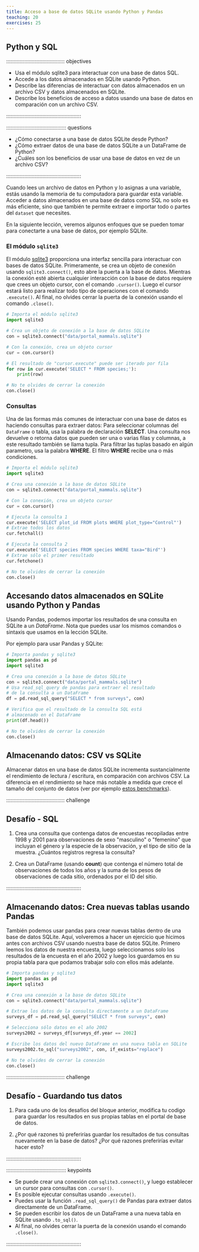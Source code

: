 ```yaml
---
title: Acceso a base de datos SQLite usando Python y Pandas
teaching: 20
exercises: 25
---
```


## Python y SQL

::::::::::::::::::::::::::::::::::::::: objectives

- Usa el módulo sqlite3 para interactuar con una base de datos SQL.
- Accede a los datos almacenados en SQLite usando Python.
- Describe las diferencias de interactuar con datos almacenados en un archivo CSV y datos almacenados en SQLite.
- Describe los beneficios de acceso a datos usando una base de datos en comparación con un archivo CSV.

::::::::::::::::::::::::::::::::::::::::::::::::::

:::::::::::::::::::::::::::::::::::::::: questions

- ¿Cómo conectarse a una base de datos SQLite desde Python?
- ¿Cómo extraer datos de una base de datos SQLite a un DataFrame de Python?
- ¿Cuáles son los beneficios de usar una base de datos en vez de un archivo CSV?

::::::::::::::::::::::::::::::::::::::::::::::::::

Cuando lees un archivo de datos en Python y lo asignas a una variable, estás usando la memoria de tu computadora para guardar esta variable. Acceder a datos almacenados en una base de datos como SQL no solo es más eficiente, sino que también te permite extraer e importar todo o partes del `dataset` que necesites.

En la siguiente lección, veremos algunos enfoques que se pueden tomar para conectarte a una base de datos, por ejemplo SQLite.

### El módulo `sqlite3`

El módulo [sqlite3][sqlite3] proporciona una interfaz sencilla para interactuar con bases de datos SQLite. Primeramente, se crea un objeto de conexión usando `sqlite3.connect()`, esto abre la puerta a la base de datos. Mientras la conexión esté abierta cualquier interacción con la base de datos requiere que crees un objeto cursor, con el comando `.cursor()`. Luego el cursor estará listo para realizar todo tipo de operaciones con el comando `.execute()`. Al final, no olvides cerrar la puerta de la conexión usando el comando `.close()`.

```python
# Importa el módulo sqlite3
import sqlite3

# Crea un objeto de conexión a la base de datos SQLite
con = sqlite3.connect("data/portal_mammals.sqlite")

# Con la conexión, crea un objeto cursor
cur = con.cursor()

# El resultado de "cursor.execute" puede ser iterado por fila
for row in cur.execute('SELECT * FROM species;'):
    print(row)

# No te olvides de cerrar la conexión
con.close()
```

### Consultas

Una de las formas más comunes de interactuar con una base de datos es haciendo consultas para extraer datos:
Para seleccionar columnas del `DataFrame` o tabla, usa la palabra de declaración **SELECT**.
Una consulta nos devuelve o retorna datos que pueden ser una o varias filas y columnas, a este resultado también se llama tupla. Para filtrar las tuplas basado en algún parametro, usa la palabra **WHERE**. El filtro **WHERE** recibe una o más condiciones.

```python
# Importa el módulo sqlite3
import sqlite3

# Crea una conexión a la base de datos SQLite
con = sqlite3.connect("data/portal_mammals.sqlite")

# Con la conexión, crea un objeto cursor
cur = con.cursor()

# Ejecuta la consulta 1
cur.execute('SELECT plot_id FROM plots WHERE plot_type="Control"')
# Extrae todos los datos
cur.fetchall()

# Ejecuta la consulta 2
cur.execute('SELECT species FROM species WHERE taxa="Bird"')
# Extrae sólo el primer resultado
cur.fetchone()

# No te olvides de cerrar la conexión
con.close()
```

## Accesando datos almacenados en SQLite usando Python y Pandas

Usando Pandas, podemos importar los resultados de una consulta en SQLite a un *DataFrame*. Nota que puedes usar los mismos comandos o sintaxis que usamos en la lección SQLite.

Por ejemplo para usar Pandas y SQLite:

```python
# Importa pandas y sqlite3
import pandas as pd
import sqlite3

# Crea una conexión a la base de datos SQLite
con = sqlite3.connect("data/portal_mammals.sqlite")
# Usa read_sql_query de pandas para extraer el resultado
# de la consulta a un DataFrame
df = pd.read_sql_query("SELECT * from surveys", con)

# Verifica que el resultado de la consulta SQL está
# almacenado en el DataFrame
print(df.head())

# No te olvides de cerrar la conexión
con.close()
```

## Almacenando datos: CSV vs SQLite

Almacenar datos en una base de datos SQLite incrementa sustancialmente el rendimiento de lectura / escritura, en comparación con archivos CSV. La diferencia en el rendimiento se hace más notable a medida que crece el tamaño del conjunto de datos (ver por ejemplo [estos benchmarks][estos benchmarks]).

:::::::::::::::::::::::::::::::::::::::  challenge

## Desafío - SQL

1. Crea una consulta que contenga datos de encuestas recopiladas entre 1998 y 2001
  para observaciones de sexo "masculino" o "femenino" que incluyan el género y la especie de la observación,
  y el tipo de sitio de la muestra. ¿Cuántos registros regresa la consulta?

2. Crea un DataFrame (usando **count**) que contenga el número total de observaciones
  de todos los años y la suma de los pesos de observaciones de cada sitio, ordenados por
  el ID del sitio.
  

::::::::::::::::::::::::::::::::::::::::::::::::::

## Almacenando datos: Crea nuevas tablas usando Pandas

También podemos usar pandas para crear nuevas tablas dentro de una base de datos SQLite. Aquí, volveremos a hacer un ejercicio que hicimos antes con archivos CSV usando nuestra base de datos SQLite. Primero leemos los datos de nuestra encuesta, luego seleccionamos solo los resultados de la encuesta en el año 2002 y luego los guardamos en su propia tabla para que podamos trabajar solo con ellos más adelante.

```python
# Importa pandas y sqlite3
import pandas as pd
import sqlite3

# Crea una conexión a la base de datos SQLite
con = sqlite3.connect("data/portal_mammals.sqlite")

# Extrae los datos de la consulta directamente a un DataFrame
surveys_df = pd.read_sql_query("SELECT * from surveys", con)

# Selecciona sólo datos en el año 2002
surveys2002 = surveys_df[surveys_df.year == 2002]

# Escribe los datos del nuevo DataFrame en una nueva tabla en SQLite
surveys2002.to_sql("surveys2002", con, if_exists="replace")

# No te olvides de cerrar la conexión
con.close()
```

:::::::::::::::::::::::::::::::::::::::  challenge

## Desafío - Guardando tus datos

1. Para cada uno de los desafíos del bloque anterior, modifica tu codigo para guardar los resultados en sus propias tablas en el portal de base de datos.

2. ¿Por qué razones tú preferirías guardar los resultados de tus consultas nuevamente en la base de datos?
  ¿Por qué razones preferirías evitar hacer esto?
  

::::::::::::::::::::::::::::::::::::::::::::::::::



[sqlite3]: https://docs.python.org/3/library/sqlite3.html
[estos benchmarks]: https://sebastianraschka.com/Articles/2013_sqlite_database.html#results-and-conclusions


:::::::::::::::::::::::::::::::::::::::: keypoints

- Se puede crear una conexión con `sqlite3.connect()`, y luego establecer un cursor para consultas con `.cursor()`.
- Es posible ejecutar consultas usando `.execute()`.
- Puedes usar la función `.read_sql_query()` de Pandas para extraer datos directamente de un DataFrame.
- Se pueden escribir los datos de un DataFrame a una nueva tabla en SQLite usando `.to_sql()`.
- Al final, no olvides cerrar la puerta de la conexión usando el comando `.close()`.

::::::::::::::::::::::::::::::::::::::::::::::::::


